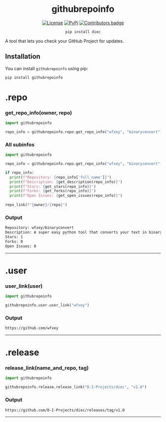 
<div align="center">
  
# githubrepoinfo

[![License](https://img.shields.io/badge/License-MIT-blue)](https://github.com/wfxey/githubrepoinfo#license)  [![PyPi](https://img.shields.io/badge/PyPi%20Link-FFFF00)](https://pypi.org/project/githubrepoinfo/)  <a href="https://github.com/wfxey/githubrepoinfo/blob/master/CONTRIBUTING.md"><img src="https://img.shields.io/github/contributors-anon/wfxey/githubrepoinfo" alt="Contributors badge" /></a>  

```pip install diec``` 

</div>

A tool that lets you check your GitHub Project for updates.

## Installation

You can install `githubrepoinfo` using pip:

```bash
pip install githubrepoinfo
```
# .repo

### get_repo_info(owner, repo)

```python
import githubrepoinfo

repo_info = githubrepoinfo.repo.get_repo_info("wfxey", "binaryconvert")
```

### All subinfos

```python
import githubrepoinfo

repo_info = githubrepoinfo.repo.get_repo_info("wfxey", "binaryconvert")

if repo_info:
  print(f"Repository: {repo_info['full_name']}")
  print(f"Description: {get_description(repo_info)}")
  print(f"Stars: {get_stars(repo_info)}")
  print(f"Forks: {get_forks(repo_info)}")
  print(f"Open Issues: {get_open_issues(repo_info)}")
    
repo_link(f"{owner}/{repo}")
```

### Output 

```bash
Repository: wfxey/binaryconvert
Description: A super easy python tool that converts your text in binary language 8x Bit
Stars: 1
Forks: 0
Open Issues: 0
```
<hr>

# .user

### user_link(user)

```python
import githubrepoinfo 

githubrepoinfo.user.user_link("wfxey")
```
### Output
```bash
https://github.com/wfxey
```

<hr>

# .release

### release_link(name_and_repo, tag)

```python
import githubrepoinfo 

githubrepoinfo.release.release_link("D-I-Projects/diec", "v1.0")
```
### Output 
```bash
https://github.com/D-I-Projects/diec/releases/tag/v1.0
```

<hr>

